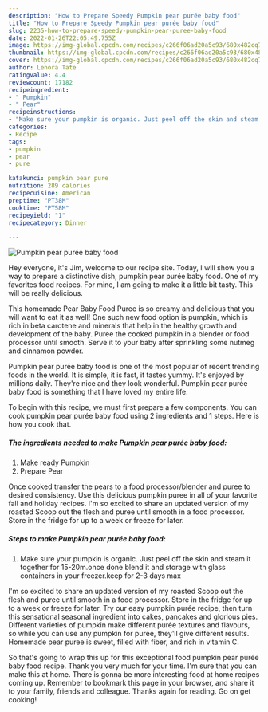 ```yaml
---
description: "How to Prepare Speedy Pumpkin pear purée baby food"
title: "How to Prepare Speedy Pumpkin pear purée baby food"
slug: 2235-how-to-prepare-speedy-pumpkin-pear-puree-baby-food
date: 2022-01-26T22:05:49.755Z
image: https://img-global.cpcdn.com/recipes/c266f06ad20a5c93/680x482cq70/pumpkin-pear-puree-baby-food-recipe-main-photo.jpg
thumbnail: https://img-global.cpcdn.com/recipes/c266f06ad20a5c93/680x482cq70/pumpkin-pear-puree-baby-food-recipe-main-photo.jpg
cover: https://img-global.cpcdn.com/recipes/c266f06ad20a5c93/680x482cq70/pumpkin-pear-puree-baby-food-recipe-main-photo.jpg
author: Lenora Tate
ratingvalue: 4.4
reviewcount: 17182
recipeingredient:
- " Pumpkin"
- " Pear"
recipeinstructions:
- "Make sure your pumpkin is organic. Just peel off the skin and steam it together for 15-20m.once done blend it and storage with glass containers in your freezer.keep for 2-3 days max"
categories:
- Recipe
tags:
- pumpkin
- pear
- pure

katakunci: pumpkin pear pure 
nutrition: 289 calories
recipecuisine: American
preptime: "PT38M"
cooktime: "PT58M"
recipeyield: "1"
recipecategory: Dinner

---
```



![Pumpkin pear purée baby food](https://img-global.cpcdn.com/recipes/c266f06ad20a5c93/680x482cq70/pumpkin-pear-puree-baby-food-recipe-main-photo.jpg)

Hey everyone, it's Jim, welcome to our recipe site. Today, I will show you a way to prepare a distinctive dish, pumpkin pear purée baby food. One of my favorites food recipes. For mine, I am going to make it a little bit tasty. This will be really delicious.

This homemade Pear Baby Food Puree is so creamy and delicious that you will want to eat it as well! One such new food option is pumpkin, which is rich in beta carotene and minerals that help in the healthy growth and development of the baby. Puree the cooked pumpkin in a blender or food processor until smooth. Serve it to your baby after sprinkling some nutmeg and cinnamon powder.

Pumpkin pear purée baby food is one of the most popular of recent trending foods in the world. It is simple, it is fast, it tastes yummy. It's enjoyed by millions daily. They're nice and they look wonderful. Pumpkin pear purée baby food is something that I have loved my entire life.


To begin with this recipe, we must first prepare a few components. You can cook pumpkin pear purée baby food using 2 ingredients and 1 steps. Here is how you cook that.

<!--inarticleads1-->

##### The ingredients needed to make Pumpkin pear purée baby food:

1. Make ready  Pumpkin
1. Prepare  Pear


Once cooked transfer the pears to a food processor/blender and puree to desired consistency. Use this delicious pumpkin puree in all of your favorite fall and holiday recipes. I&#39;m so excited to share an updated version of my roasted Scoop out the flesh and puree until smooth in a food processor. Store in the fridge for up to a week or freeze for later. 

<!--inarticleads2-->

##### Steps to make Pumpkin pear purée baby food:

1. Make sure your pumpkin is organic. Just peel off the skin and steam it together for 15-20m.once done blend it and storage with glass containers in your freezer.keep for 2-3 days max


I&#39;m so excited to share an updated version of my roasted Scoop out the flesh and puree until smooth in a food processor. Store in the fridge for up to a week or freeze for later. Try our easy pumpkin purée recipe, then turn this sensational seasonal ingredient into cakes, pancakes and glorious pies. Different varieties of pumpkin make different purée textures and flavours, so while you can use any pumpkin for purée, they&#39;ll give different results. Homemade pear puree is sweet, filled with fiber, and rich in vitamin C. 

So that's going to wrap this up for this exceptional food pumpkin pear purée baby food recipe. Thank you very much for your time. I'm sure that you can make this at home. There is gonna be more interesting food at home recipes coming up. Remember to bookmark this page in your browser, and share it to your family, friends and colleague. Thanks again for reading. Go on get cooking!
